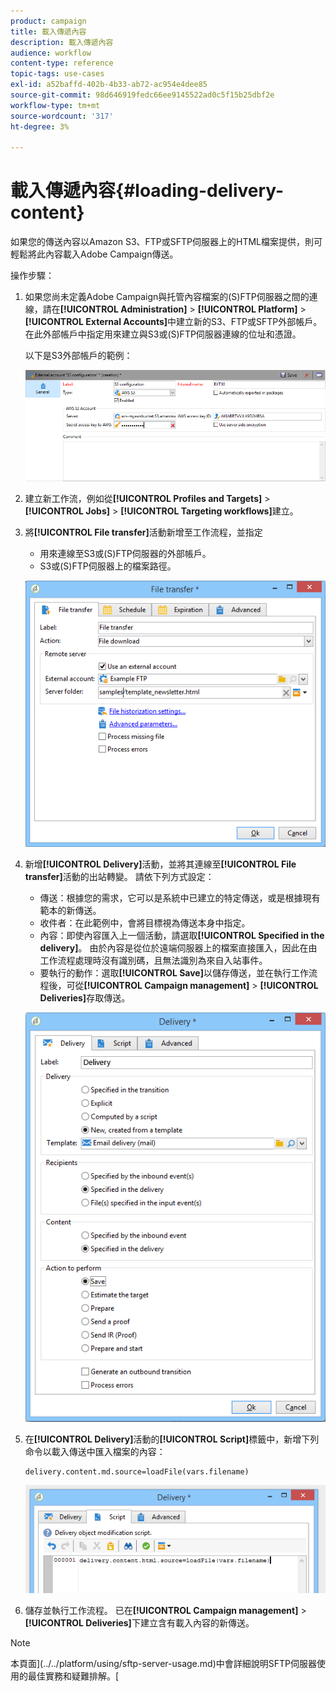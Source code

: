 ```yaml
---
product: campaign
title: 載入傳遞內容
description: 載入傳遞內容
audience: workflow
content-type: reference
topic-tags: use-cases
exl-id: a52baffd-402b-4b33-ab72-ac954e4dee85
source-git-commit: 98d646919fedc66ee9145522ad0c5f15b25dbf2e
workflow-type: tm+mt
source-wordcount: '317'
ht-degree: 3%

---
```


# 載入傳遞內容{#loading-delivery-content}

如果您的傳送內容以Amazon S3、FTP或SFTP伺服器上的HTML檔案提供，則可輕鬆將此內容載入Adobe Campaign傳送。

操作步驟：

1. 如果您尚未定義Adobe Campaign與托管內容檔案的(S)FTP伺服器之間的連線，請在&#x200B;**[!UICONTROL Administration]** > **[!UICONTROL Platform]** > **[!UICONTROL External Accounts]**&#x200B;中建立新的S3、FTP或SFTP外部帳戶。 在此外部帳戶中指定用來建立與S3或(S)FTP伺服器連線的位址和憑證。

   以下是S3外部帳戶的範例：

   ![](assets/delivery_loadcontent_filetransfertexamples3.png)

1. 建立新工作流，例如從&#x200B;**[!UICONTROL Profiles and Targets]** > **[!UICONTROL Jobs]** > **[!UICONTROL Targeting workflows]**&#x200B;建立。
1. 將&#x200B;**[!UICONTROL File transfer]**&#x200B;活動新增至工作流程，並指定

   * 用來連線至S3或(S)FTP伺服器的外部帳戶。
   * S3或(S)FTP伺服器上的檔案路徑。

   ![](assets/delivery_loadcontent_filetransfertexample.png)

1. 新增&#x200B;**[!UICONTROL Delivery]**&#x200B;活動，並將其連線至&#x200B;**[!UICONTROL File transfer]**&#x200B;活動的出站轉變。 請依下列方式設定：

   * 傳送：根據您的需求，它可以是系統中已建立的特定傳送，或是根據現有範本的新傳送。
   * 收件者：在此範例中，會將目標視為傳送本身中指定。
   * 內容：即使內容匯入上一個活動，請選取&#x200B;**[!UICONTROL Specified in the delivery]**。 由於內容是從位於遠端伺服器上的檔案直接匯入，因此在由工作流程處理時沒有識別碼，且無法識別為來自入站事件。
   * 要執行的動作：選取&#x200B;**[!UICONTROL Save]**&#x200B;以儲存傳送，並在執行工作流程後，可從&#x200B;**[!UICONTROL Campaign management]** > **[!UICONTROL Deliveries]**&#x200B;存取傳送。

   ![](assets/delivery_loadcontent_activityexample.png)

1. 在&#x200B;**[!UICONTROL Delivery]**&#x200B;活動的&#x200B;**[!UICONTROL Script]**&#x200B;標籤中，新增下列命令以載入傳送中匯入檔案的內容：

   ```
   delivery.content.md.source=loadFile(vars.filename)
   ```

   ![](assets/delivery_loadcontent_script.png)

1. 儲存並執行工作流程。 已在&#x200B;**[!UICONTROL Campaign management]** > **[!UICONTROL Deliveries]**&#x200B;下建立含有載入內容的新傳送。

>[!NOTE]
>
>本頁面](../../platform/using/sftp-server-usage.md)中會詳細說明SFTP伺服器使用的最佳實務和疑難排解。[
